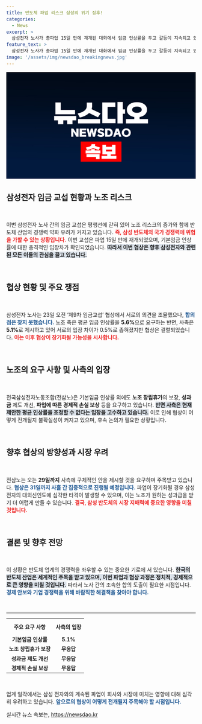 ```yaml
---
title: 반도체 파업 리스크 삼성의 위기 징후!
categories:
  - News
excerpt: >
  삼성전자 노사가 총파업 15일 만에 재개된 대화에서 임금 인상률을 두고 갈등이 지속되고 있다. 노조는 5.6%를 요구하고, 회사는 5.1%를 제시하며 협상은 또다시 난항을 겪고 있다. 긴장이 고조되는 가운데, 오는 29일부터는 집중 교섭이 예정되어 있어 파업이 장기化될지 귀추가 주목된다.
feature_text: >
  삼성전자 노사가 총파업 15일 만에 재개된 대화에서 임금 인상률을 두고 갈등이 지속되고 있다. 노조는 5.6%를 요구하고, 회사는 5.1%를 제시하며 협상은 또다시 난항을 겪고 있다. 긴장이 고조되는 가운데, 오는 29일부터는 집중 교섭이 예정되어 있어 파업이 장기化될지 귀추가 주목된다.
image: '/assets/img/newsdao_breakingnews.jpg'
---
```


<p><img src="/assets/img/newsdao_breakingnews.jpg" alt="ontimetimes 속보" /></p>

<h2 data-ke-size="size26">삼성전자 임금 교섭 현황과 노조 리스크</h2>

<p data-ke-size="size16">&nbsp;</p>

<p>이번 삼성전자 노사 간의 임금 교섭은 평행선에 갇혀 있어 노조 리스크의 증가와 함께 반도체 산업의 경쟁력 약화 우려가 커지고 있습니다. <b><span style="color: #ee2323;">즉, 삼성 반도체의 국가 경쟁력에 위협을 가할 수 있는 상황입니다.</span></b> 이번 교섭은 파업 15일 만에 재개되었으며, 기본임금 인상률에 대한 충격적인 입장차가 확인되었습니다. <b><span style="background-color: #21538527;">따라서 이번 협상은 향후 삼성전자와 관련된 모든 이들의 관심을 끌고 있습니다.</span></b> </p>

<p data-ke-size="size16">&nbsp;</p>

<h2 data-ke-size="size26">협상 현황 및 주요 쟁점</h2>

<p data-ke-size="size16">&nbsp;</p>

<p>삼성전자 노사는 23일 오전 ‘제9차 임금교섭’ 협상에서 서로의 의견을 조율했으나, <b><span style="color: #1a5490;">합의점은 찾지 못했습니다.</span></b> 노조 측은 평균 임금 인상률을 <b>5.6%</b>으로 요구하는 반면, 사측은 <b>5.1%</b>로 제시하고 있어 서로의 입장 차이가 0.5%로 좁혀졌지만 협상은 결렬되었습니다. <b><span style="color: #ee2323;">이는 이후 협상이 장기화될 가능성을 시사합니다.</span></b> </p>

<p data-ke-size="size16">&nbsp;</p>

<h2 data-ke-size="size26">노조의 요구 사항 및 사측의 입장</h2>

<p data-ke-size="size16">&nbsp;</p>

<p>전국삼성전자노동조합(전삼노)은 기본임금 인상률 외에도 <b>노조 창립휴가</b>의 보장, <b>성과금</b> 제도 개선, <b>파업에 따른 경제적 손실 보상</b> 등을 요구하고 있습니다. <b><span style="background-color: #21538527;">반면 사측은 현재 제안한 평균 인상률을 조정할 수 없다는 입장을 고수하고 있습니다.</span></b> 이로 인해 협상이 어떻게 전개될지 불확실성이 커지고 있으며, 후속 논의가 필요한 상황입니다.</p>

<p data-ke-size="size16">&nbsp;</p>

<h2 data-ke-size="size26">향후 협상의 방향성과 시장 우려</h2>

<p data-ke-size="size16">&nbsp;</p>

<p>전삼노는 오는 <b>29일까지</b> 사측에 구체적인 안을 제시할 것을 요구하며 주목받고 있습니다. <b><span style="color: #1a5490;">협상은 31일까지 사흘 간 집중적으로 진행될 예정입니다.</span></b> 파업이 장기화될 경우 삼성전자의 대외신인도에 심각한 타격이 발생할 수 있으며, 이는 노조가 원하는 성과급을 받기 더 어렵게 만들 수 있습니다. <b><span style="color: #ee2323;">결국, 삼성 반도체의 시장 지배력에 중요한 영향을 미칠 것입니다.</span></b> </p>

<p data-ke-size="size16">&nbsp;</p>

<h2 data-ke-size="size26">결론 및 향후 전망</h2>

<p data-ke-size="size16">&nbsp;</p>

<p>이 상황은 반도체 업계의 경쟁력을 좌우할 수 있는 중요한 기로에 서 있습니다. <b><span style="background-color: #21538527;">한국의 반도체 산업은 세계적인 주목을 받고 있으며, 이번 파업과 협상 과정은 정치적, 경제적으로 큰 영향을 미칠 것입니다.</span></b> 따라서 노사 간의 조속한 합의 도출이 필요한 시점입니다. <b><span style="color: #1a5490;">경제 안보와 기업 경쟁력을 위해 바람직한 해결책을 찾아야 합니다.</span></b> </p>

<p data-ke-size="size16">&nbsp;</p>

<hr/>

<table style="width: 100%; border-collapse: collapse;">
    <tr>
        <th style="text-align: center; height: 35px;"><b>주요 요구 사항</b></th>
        <th style="text-align: center; height: 35px;"><b>사측의 입장</b></th>
    </tr>
    <tr>
        <td style="text-align: center; height: 17px;"><b>기본임금 인상률</b></td>
        <td style="text-align: center; height: 17px;"><b>5.1%</b></td>
    </tr>
    <tr>
        <td style="text-align: center; height: 17px;"><b>노조 창립휴가 보장</b></td>
        <td style="text-align: center; height: 17px;"><b>무응답</b></td>
    </tr>
    <tr>
        <td style="text-align: center; height: 17px;"><b>성과금 제도 개선</b></td>
        <td style="text-align: center; height: 17px;"><b>무응답</b></td>
    </tr>
    <tr>
        <td style="text-align: center; height: 17px;"><b>경제적 손실 보상</b></td>
        <td style="text-align: center; height: 17px;"><b>무응답</b></td>
    </tr>
</table>

<p data-ke-size="size16">&nbsp;</p>

<p>업계 일각에서는 삼성 전자와의 계속된 파업이 회사와 시장에 미치는 영향에 대해 심각히 우려하고 있습니다. <b><span style="color: #1a5490;">앞으로의 협상이 어떻게 전개될지 주목해야 할 시점입니다.</span></b></p>
실시간 뉴스 속보는, <a href="https://newsdao.kr" rel="dofollow">https://newsdao.kr</a>


